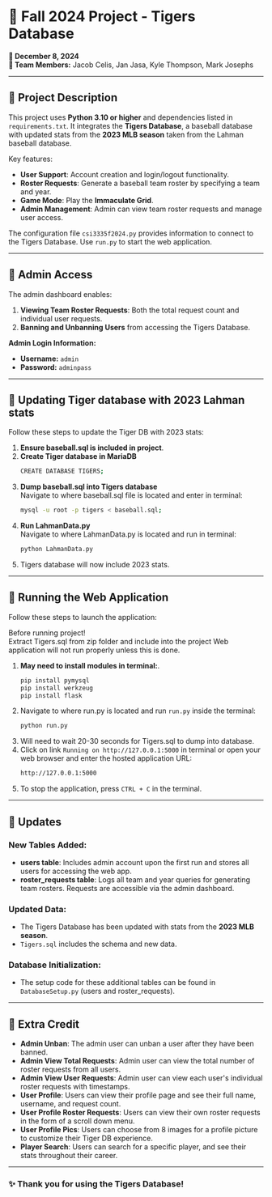 

# 🐯 Fall 2024 Project - Tigers Database

**📅 December 8, 2024**  
**👥 Team Members:** Jacob Celis, Jan Jasa, Kyle Thompson, Mark Josephs  

---

## 📖 Project Description

This project uses **Python 3.10 or higher** and dependencies listed in `requirements.txt`. It integrates the **Tigers Database**, a baseball database with updated stats from the **2023 MLB season** taken from the Lahman baseball database.

Key features:  
- **User Support**: Account creation and login/logout functionality.  
- **Roster Requests**: Generate a baseball team roster by specifying a team and year.  
- **Game Mode**: Play the **Immaculate Grid**.  
- **Admin Management**: Admin can view team roster requests and manage user access.  

The configuration file `csi3335f2024.py` provides information to connect to the Tigers Database. Use `run.py` to start the web application.

---

## 🔑 Admin Access

The admin dashboard enables:  
1. **Viewing Team Roster Requests**: Both the total request count and individual user requests.
2. **Banning and Unbanning Users** from accessing the Tigers Database.

**Admin Login Information:**  
- **Username:** `admin`  
- **Password:** `adminpass`  

---

## 🔄 Updating Tiger database with 2023 Lahman stats

Follow these steps to update the Tiger DB with 2023 stats:  

1. **Ensure baseball.sql is included in project**.  
2. **Create Tiger database in MariaDB**
   ```bash
   CREATE DATABASE TIGERS;
3. **Dump baseball.sql into Tigers database**<br>
   Navigate to where baseball.sql file is located and enter in terminal:
   ```bash
   mysql -u root -p tigers < baseball.sql;
5. **Run LahmanData.py**<br>
   Navigate to where LahmanData.py is located and run in terminal:
   ```bash
   python LahmanData.py
6. Tigers database will now include 2023 stats.

---

## 🚀 Running the Web Application

Follow these steps to launch the application:  

Before running project!<br>
Extract Tigers.sql from zip folder and include into the project
Web application will not run properly unless this is done.

1. **May need to install modules in terminal:**.
   ```bash
   pip install pymysql
   pip install werkzeug
   pip install flask
2. Navigate to where run.py is located and run `run.py` inside the terminal:  
   ```bash
   python run.py
3. Will need to wait 20-30 seconds for Tigers.sql to dump into database.
4. Click on link `Running on http://127.0.0.1:5000` in terminal or open your web browser and enter the hosted application URL:
   ```bash
   http://127.0.0.1:5000
5. To stop the application, press `CTRL + C` in the terminal.  

---

## 🔄 Updates

### New Tables Added:
- **users table**: Includes admin account upon the first run and stores all users for accessing the web app. 
- **roster_requests table**: Logs all team and year queries for generating team rosters. Requests are accessible via the admin dashboard.  

### Updated Data:
- The Tigers Database has been updated with stats from the **2023 MLB season**.  
- `Tigers.sql` includes the schema and new data.

### Database Initialization:
- The setup code for these additional tables can be found in `DatabaseSetup.py` (users and roster_requests).

---

## 🌟 Extra Credit
- **Admin Unban**: The admin user can unban a user after they have been banned.
- **Admin View Total Requests**: Admin user can view the total number of roster requests from all users.
- **Admin View User Requests**: Admin user can view each user's individual roster requests with timestamps.
- **User Profile**: Users can view their profile page and see their full name, username, and request count.
- **User Profile Roster Requests**: Users can view their own roster requests in the form of a scroll down menu.
- **User Profile Pics**: Users can choose from 8 images for a profile picture to customize their Tiger DB experience.
- **Player Search**: Users can search for a specific player, and see their stats throughout their career.
  
---

### ✨ Thank you for using the Tigers Database!
